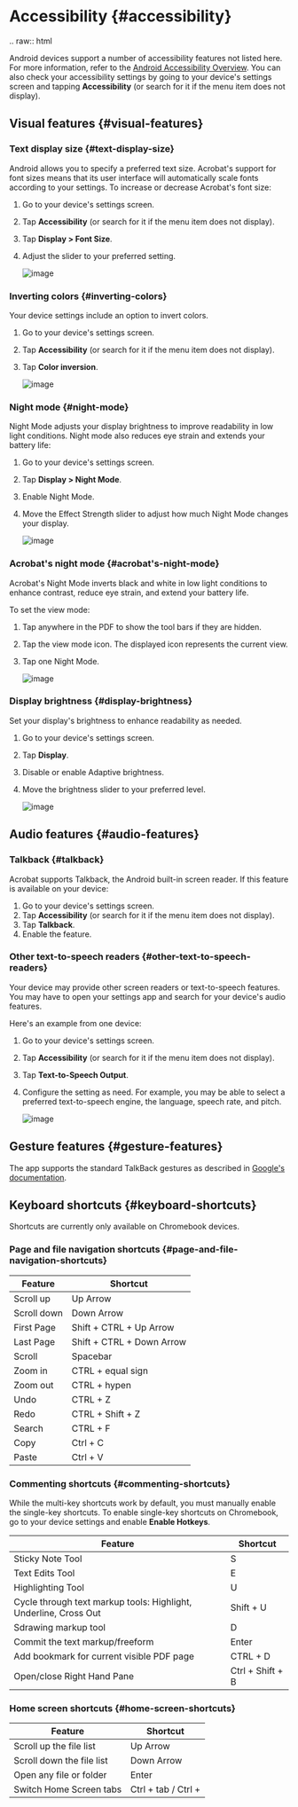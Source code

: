 

# Accessibility {#accessibility}

.. raw:: html

   <!-- localize the URL not just the text -->

Android devices support a number of accessibility features not listed here. For more information, refer to the [Android Accessibility Overview](https://support.google.com/accessibility/android/answer/6006564?hl=en). You can also check your accessibility settings by going to your device's settings screen and tapping **Accessibility** (or search for it if the menu item does not display). 

## Visual features {#visual-features}

### Text display size {#text-display-size}

Android allows you to specify a preferred text size. Acrobat's support for font sizes means that its user interface will automatically scale fonts according to your settings. To increase or decrease Acrobat's font size: 

1. Go to your device's settings screen. 
1. Tap **Accessibility** (or search for it if the menu item does not display). 
1. Tap **Display > Font Size**.
1. Adjust the slider to your preferred setting.  

   ![image](../imagesandroid/textsize.png)

### Inverting colors {#inverting-colors}

Your device settings include an option to invert colors. 

1. Go to your device's settings screen. 
1. Tap **Accessibility** (or search for it if the menu item does not display). 
1. Tap **Color inversion**.

   ![image](../imagesandroid/invertcolor.png)

### Night mode {#night-mode}

Night Mode adjusts your display brightness to improve readability in low light conditions. Night mode also reduces eye strain and extends your battery life:

1. Go to your device's settings screen. 
1. Tap **Display > Night Mode**. 
1. Enable Night Mode.
1. Move the Effect Strength slider to adjust how much Night Mode changes your display. 

   ![image](../imagesandroid/nightmode.png)


### Acrobat's night mode {#acrobat's-night-mode}

Acrobat's Night Mode inverts black and white in low light conditions to enhance contrast, reduce eye strain, and extend your battery life.

To set the view mode:

1. Tap anywhere in the PDF to show the tool bars if they are hidden.
1. Tap the view mode icon. The displayed icon represents the current view. 
1. Tap one Night Mode. 

   ![image](../imagesandroid/viewmodes.png)

### Display brightness {#display-brightness}

Set your display's brightness to enhance readability as needed. 

1. Go to your device's settings screen. 
1. Tap **Display**. 
1. Disable or enable Adaptive brightness. 
1. Move the brightness slider to your preferred level. 

   ![image](../imagesandroid/brightness.png)

## Audio features {#audio-features}

### Talkback {#talkback}

Acrobat supports Talkback, the Android built-in screen reader. If this feature is available on your device: 

1. Go to your device's settings screen. 
1. Tap **Accessibility** (or search for it if the menu item does not display). 
1. Tap **Talkback**.
1. Enable the feature.

### Other text-to-speech readers {#other-text-to-speech-readers}

Your device may provide other screen readers or text-to-speech features. You may have to open your settings app and search for your device's audio features.  

Here's an example from one device: 

1. Go to your device's settings screen. 
1. Tap **Accessibility** (or search for it if the menu item does not display). 
1. Tap **Text-to-Speech Output**.  
1. Configure the setting as need. For example, you may be able to select a preferred text-to-speech engine, the language, speech rate, and pitch. 

   ![image](../imagesandroid/talkback.png)

## Gesture features {#gesture-features}

The app supports the standard TalkBack gestures as described in [Google's documentation](https://support.google.com/accessibility/android/answer/6151827?hl=en).

## Keyboard shortcuts {#keyboard-shortcuts}

Shortcuts are currently only available on Chromebook devices. 

### Page and file navigation shortcuts {#page-and-file-navigation-shortcuts}

| Feature | Shortcut |
| --- | --- |
| Scroll up | Up Arrow |
| Scroll down | Down Arrow |
| First Page | Shift + CTRL + Up Arrow |
| Last Page | Shift + CTRL + Down Arrow |
| Scroll | Spacebar |
| Zoom in | CTRL + equal sign |
| Zoom out | CTRL + hypen |
| Undo | CTRL + Z |
| Redo | CTRL + Shift + Z |
| Search | CTRL + F |
| Copy | Ctrl + C |
| Paste | Ctrl + V |

### Commenting shortcuts {#commenting-shortcuts}

While the multi-key shortcuts work by default, you must manually enable the single-key shortcuts. To enable single-key shortcuts on Chromebook, go to your device settings and enable **Enable Hotkeys**. 

| Feature | Shortcut |
| --- | --- |
| Sticky Note Tool | S |
| Text Edits Tool | E |
| Highlighting Tool | U |
| Cycle through text markup tools: Highlight, Underline, Cross Out | Shift + U |
| Sdrawing markup tool | D |
| Commit the text markup/freeform | Enter |
| Add bookmark for current visible PDF page | CTRL + D |
| Open/close Right Hand Pane | Ctrl + Shift + B |

### Home screen shortcuts {#home-screen-shortcuts}

| Feature | Shortcut |
| --- | --- |
| Scroll up the file list | Up Arrow |
| Scroll down the file list | Down Arrow |
| Open any file or folder | Enter |
| Switch Home Screen tabs | Ctrl + tab / Ctrl + <respective tab number> |
